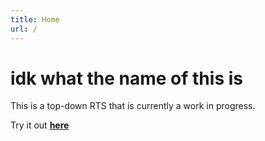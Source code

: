 ```yaml
---
title: Home
url: /
---
```

# idk what the name of this is
This is a top-down RTS that is currently a work in progress.

Try it out **[here](RTS.html)**
